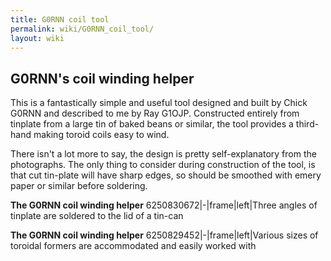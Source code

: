 ```yaml
---
title: G0RNN coil tool
permalink: wiki/G0RNN_coil_tool/
layout: wiki
---
```


G0RNN's coil winding helper
---------------------------

This is a fantastically simple and useful tool designed and built by
Chick G0RNN and described to me by Ray G1OJP. Constructed entirely from
tinplate from a large tin of baked beans or similar, the tool provides a
third-hand making toroid coils easy to wind.

There isn't a lot more to say, the design is pretty self-explanatory
from the photographs. The only thing to consider during construction of
the tool, is that cut tin-plate will have sharp edges, so should be
smoothed with emery paper or similar before soldering.

  
  
**The G0RNN coil winding helper** <flickr>6250830672|-|frame|left|Three
angles of tinplate are soldered to the lid of a tin-can</flickr>

  
  
**The G0RNN coil winding helper**
<flickr>6250829452|-|frame|left|Various sizes of toroidal formers are
accommodated and easily worked with</flickr>
